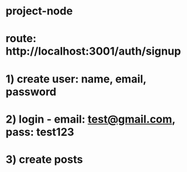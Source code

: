 # project-node
# route: http://localhost:3001/auth/signup
# 1) create user: name, email, password
# 2) login - email: test@gmail.com, pass: test123
# 3) create posts 
[comment]: <> (bodyParser: urlencoded, ogtagorcum enq jsonov ekac fileri het)
[comment]: <> (multer: fileri het ashxatelu hamar enq ogtagorcum, or ` image uplade)
[comment]: <> (authRoutes - route cuyc e talis uxutyuny,  authController - katarum e tvyal functionaly)
[comment]: <> (feedRoutes - route cuyc e talis uxutyuny,  feedController - katarum e tvyal functionaly)
[comment]: <> (create anel user login linel ayd login exac userov post avelacnel edit, delete, update - anel)